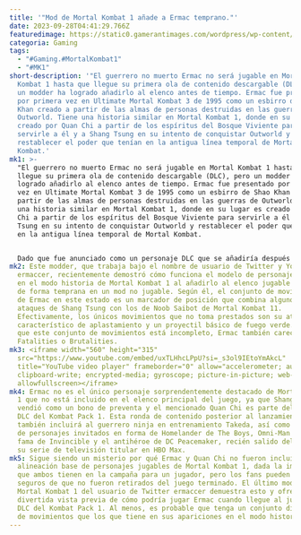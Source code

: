 ```yaml
---
title: '"Mod de Mortal Kombat 1 añade a Ermac temprano."'
date: 2023-09-28T04:41:29.766Z
featuredimage: https://static0.gamerantimages.com/wordpress/wp-content/uploads/2023/09/mortal-kombat-1-ermac-king-jerrod-confirmed.jpg?q=50&fit=contain&w=1140&h=&dpr=1.5
categoria: Gaming
tags:
  - "#Gaming.#MortalKombat1"
  - "#MK1"
short-description: '"El guerrero no muerto Ermac no será jugable en Mortal
  Kombat 1 hasta que llegue su primera ola de contenido descargable (DLC), pero
  un modder ha logrado añadirlo al elenco antes de tiempo. Ermac fue presentado
  por primera vez en Ultimate Mortal Kombat 3 de 1995 como un esbirro de Shao
  Khan creado a partir de las almas de personas destruidas en las guerras de
  Outworld. Tiene una historia similar en Mortal Kombat 1, donde en su lugar es
  creado por Quan Chi a partir de los espíritus del Bosque Viviente para
  servirle a él y a Shang Tsung en su intento de conquistar Outworld y
  restablecer el poder que tenían en la antigua línea temporal de Mortal
  Kombat.'
mk1: >-
  "El guerrero no muerto Ermac no será jugable en Mortal Kombat 1 hasta que
  llegue su primera ola de contenido descargable (DLC), pero un modder ha
  logrado añadirlo al elenco antes de tiempo. Ermac fue presentado por primera
  vez en Ultimate Mortal Kombat 3 de 1995 como un esbirro de Shao Khan creado a
  partir de las almas de personas destruidas en las guerras de Outworld. Tiene
  una historia similar en Mortal Kombat 1, donde en su lugar es creado por Quan
  Chi a partir de los espíritus del Bosque Viviente para servirle a él y a Shang
  Tsung en su intento de conquistar Outworld y restablecer el poder que tenían
  en la antigua línea temporal de Mortal Kombat.


  Dado que fue anunciado como un personaje DLC que se añadiría después del lanzamiento del juego, muchos fans se sorprendieron al ver que Ermac tenía un papel tan destacado en la historia de Mortal Kombat 1, hasta el punto en que los jugadores realmente lo enfrentan en varios momentos. Ermac podría argumentarse que tiene un papel más importante que muchos de los luchadores base de Mortal Kombat 1, lo que ha llevado a algunos a preocuparse de que tanto él como el igualmente importante Quan Chi se hayan eliminado del juego terminado para venderlos como DLC. Afortunadamente, un talentoso modder ha deducido que esto no es así.
mk2: Este modder, que trabaja bajo el nombre de usuario de Twitter y YouTube
  ermaccer, recientemente demostró cómo funciona el modelo de personaje de Ermac
  en el modo historia de Mortal Kombat 1 al añadirlo al elenco jugable del juego
  de forma temprana en un mod no jugable. Según él, el conjunto de movimientos
  de Ermac en este estado es un marcador de posición que combina algunos de los
  ataques de Shang Tsung con los de Noob Saibot de Mortal Kombat 11.
  Efectivamente, los únicos movimientos que no toma prestados son su ataque
  característico de aplastamiento y un proyectil básico de fuego verde. Debido a
  que este conjunto de movimientos está incompleto, Ermac también carece de
  Fatalities o Brutalities.
mk3: <iframe width="560" height="315"
  src="https://www.youtube.com/embed/uxTLHhcLPpU?si=_s3ol9IEtoYmAkcL"
  title="YouTube video player" frameborder="0" allow="accelerometer; autoplay;
  clipboard-write; encrypted-media; gyroscope; picture-in-picture; web-share"
  allowfullscreen></iframe>
mk4: Ermac no es el único personaje sorprendentemente destacado de Mortal Kombat
  1 que no está incluido en el elenco principal del juego, ya que Shang Tsung se
  vendió como un bono de preventa y el mencionado Quan Chi es parte del próximo
  DLC del Kombat Pack 1. Esta ronda de contenido posterior al lanzamiento
  también incluirá al guerrero ninja en entrenamiento Takeda, así como a un trío
  de personajes invitados en forma de Homelander de The Boys, Omni-Man de la
  fama de Invincible y el antihéroe de DC Peacemaker, recién salido del éxito de
  su serie de televisión titular en HBO Max.
mk5: Sigue siendo un misterio por qué Ermac y Quan Chi no fueron incluidos en la
  alineación base de personajes jugables de Mortal Kombat 1, dada la importancia
  que ambos tienen en la campaña para un jugador, pero los fans pueden estar
  seguros de que no fueron retirados del juego terminado. El último mod de
  Mortal Kombat 1 del usuario de Twitter ermaccer demuestra esto y ofrece una
  divertida vista previa de cómo podría jugar Ermac cuando llegue al juego en el
  DLC del Kombat Pack 1. Al menos, es probable que tenga un conjunto diferente
  de movimientos que los que tiene en sus apariciones en el modo historia."
---
```

